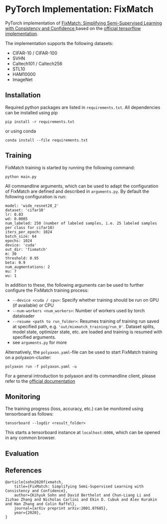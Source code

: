 # PyTorch Implementation: FixMatch
PyTorch implementation of [FixMatch: Simplifying Semi-Supervised Learning with Consistency and Confidence
](https://arxiv.org/abs/2001.07685) based on the [official tensorflow implementation](https://github.com/google-research/fixmatch).

The implementation supports the following datasets:
- CIFAR-10 / CIFAR-100
- SVHN
- Caltech101 / Caltech256
- STL10
- HAM10000
- ImageNet


## Installation
Required python packages are listed in `requirements.txt`. All dependencies can be installed using pip
```
pip install -r requirements.txt
```
or using conda 
```
conda install --file requirements.txt
```

## Training
FixMatch training is started by running the following command:
```
python main.py
```
All commandline arguments, which can be used to adapt the configuration of FixMatch are defined and described in `arguments.py`.
By default the following configuration is run:
```
model: 'wide_resnet28_2'
dataset: 'cifar10'
lr: 0.03
wd: 0.0005
num_labeled: 250 (number of labeled samples, i.e. 25 labeled samples per class for cifar10)
iters_per_epoch: 1024
batch_size: 64
epochs: 1024
device: 'cuda'
out_dir: 'fixmatch'
m: 30
threshold: 0.95
beta: 0.9
num_augmentations: 2
mu: 7
wu: 1
```
In addition to these, the following arguments can be used to further configure the FixMatch training process:
* `--device <cuda / cpu>`: Specify whether training should be run on GPU (if available) or CPU
* `--num-workers <num_workers>`: Number of workers used by torch dataloader
* `--resume <path to run_folder>`: Resumes training of training run saved at specified path, e.g. `'out/mixmatch_training/run_0'`. Dataset splits, model state, optimizer state, etc.
  are loaded and training is resumed with specified arguments.
* see `arguments.py` for more
  

Alternatively, the `polyaxon.yaml`-file can be used to start FixMatch training on a polyaxon-cluster:
```
polyaxon run -f polyaxon.yaml -u
```
For a general introduction to polyaxon and its commandline client, please refer to the [official documentation](https://github.com/polyaxon/polyaxon) 
## Monitoring
The training progress (loss, accuracy, etc.) can be monitored using tensorboard as follows:
```
tensorboard --logdir <result_folder>
```
This starts a tensorboard instance at `localhost:6006`, which can be opened in any common browser.

## Evaluation


## References
```
@article{sohn2020fixmatch,
    title={FixMatch: Simplifying Semi-Supervised Learning with Consistency and Confidence},
    author={Kihyuk Sohn and David Berthelot and Chun-Liang Li and Zizhao Zhang and Nicholas Carlini and Ekin D. Cubuk and Alex Kurakin and Han Zhang and Colin Raffel},
    journal={arXiv preprint arXiv:2001.07685},
    year={2020},
}
```